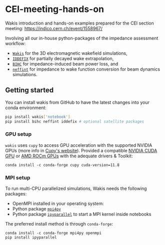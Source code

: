 # CEI-meeting-hands-on
Wakis introduction and hands-on examples prepared for the CEI section meeting: https://indico.cern.ch/event/1558967/

Involving all our in-house python-packages of the impedance assessment workflow: 
* [`Wakis`](https://github.com/ImpedanCEI/wakis) for the 3D electromagnetic wakefield simulations,
* [`IDDEFIX`](https://github.com/ImpedanCEI/IDDEFIX) for partially decayed wake extrapolation,
* [`BIHC`](https://github.com/ImpedanCEI/BIHC) for impedance-induced beam power loss, and
* [`neffint`](https://github.com/ImpedanCEI/neffint) for impedance to wake function conversion for beam dynamics simulations.

## Getting started
You can install wakis from GitHub to have the latest changes into your conda environment:
```bash
pip install wakis['notebook']
pip install bihc neffint iddefix # optional satellite packages
```

### GPU setup

`wakis` uses `cupy` to access GPU acceleration with the supported NVIDIA GPUs (more info in [Cupy's website](https://cupy.dev/)).
Provided a compatible [NVIDIA CUDA GPU](https://developer.nvidia.com/cuda-gpus) or [AMD ROCm GPUs](https://www.amd.com/en/products/graphics/desktops/radeon.html) with the adequate drivers & Toolkit:

```
conda install -c conda-forge cupy cuda-version=11.8
```

### MPI setup
To run multi-CPU parallelized simulations, Wakis needs the following packages:

* OpenMPI installed in your operating system:
* Python package [`mpi4py`](https://mpi4py.readthedocs.io/en/stable/)
* Python package [`ipyparallel`](https://ipyparallel.readthedocs.io/en/latest/tutorial/intro.html) to start a MPI kernel inside notebooks

The preferred install method is through `conda-forge`:

```
conda install -c conda-forge mpi4py openmpi
pip install ipyparallel
```